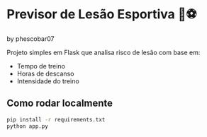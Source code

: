 # Previsor de Lesão Esportiva 🧠⚽
by phescobar07

Projeto simples em Flask que analisa risco de lesão com base em:
- Tempo de treino
- Horas de descanso
- Intensidade do treino

## Como rodar localmente

```bash
pip install -r requirements.txt
python app.py
